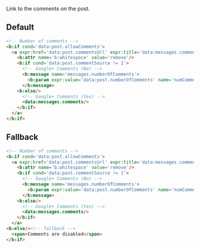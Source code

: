 <!--
@@@title:Comments link@@@
@@@description:Link to the comments on the post.@@@
@@@section:Snippets@@@
@@@subsection:Posts@@@
-->

Link to the comments on the post.


## Default

```html
<!-- Number of comments -->
<b:if cond='data:post.allowComments'>
  <a expr:href='data:post.commentsUrl' expr:title='data:messages.comments'>
    <b:attr name='b:whitespace' value='remove'/>
    <b:if cond='data:post.commentSource != 1'>
      <!-- Google+ Comments (No) -->
      <b:message name='messages.numberOfComments'>
        <b:param expr:value='data:post.numberOfComments' name='numComments'/>
      </b:message>
    <b:else/>
      <!-- Google+ Comments (Yes) -->
      <data:messages.comments/>
    </b:if>
  </a>
</b:if>
```


## Fallback

```html
<!-- Number of comments -->
<b:if cond='data:post.allowComments'>
  <a expr:href='data:post.commentsUrl' expr:title='data:messages.comments'>
    <b:attr name='b:whitespace' value='remove'/>
    <b:if cond='data:post.commentSource != 1'>
      <!-- Google+ Comments (No) -->
      <b:message name='messages.numberOfComments'>
        <b:param expr:value='data:post.numberOfComments' name='numComments'/>
      </b:message>
    <b:else/>
      <!-- Google+ Comments (Yes) -->
      <data:messages.comments/>
    </b:if>
  </a>
<b:else/><!-- fallback -->
  <span>Comments are disabled</span>
</b:if>
```
